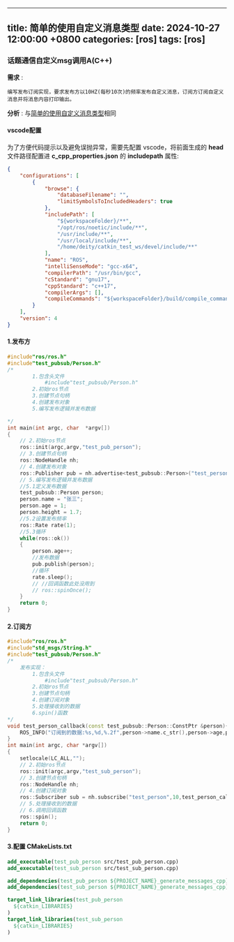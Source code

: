 ---
 title: 简单的使用自定义消息类型
 date: 2024-10-27 12:00:00 +0800
 categories: [ros]
 tags: [ros]
 ---
 
### 话题通信自定义msg调用A(C++)

__需求__ :

```
编写发布订阅实现，要求发布方以10HZ(每秒10次)的频率发布自定义消息，订阅方订阅自定义消息并将消息内容打印输出。
```

__分析__ :
与[简单的使用自定义消息类型](https://deity-weird.github.io/posts/%E7%AE%80%E5%8D%95%E7%9A%84%E8%AF%9D%E9%A2%98%E9%80%9A%E4%BF%A1%E7%9A%84%E5%9F%BA%E6%9C%AC%E6%93%8D%E4%BD%9C/)相同

#### vscode配置
为了方便代码提示以及避免误抛异常，需要先配置 vscode，将前面生成的  __head__ 文件路径配置进 __c_cpp_properties.json__ 的 __includepath__ 属性:

```json
{
    "configurations": [
        {
            "browse": {
                "databaseFilename": "",
                "limitSymbolsToIncludedHeaders": true
            },
            "includePath": [
                "${workspaceFolder}/**",
                "/opt/ros/noetic/include/**",
                "/usr/include/**",
                "/usr/local/include/**",
                "/home/deity/catkin_test_ws/devel/include/**"
            ],
            "name": "ROS",
            "intelliSenseMode": "gcc-x64",
            "compilerPath": "/usr/bin/gcc",
            "cStandard": "gnu17",
            "cppStandard": "c++17",
            "compilerArgs": [],
            "compileCommands": "${workspaceFolder}/build/compile_commands.json"
        }
    ],
    "version": 4
}
```
#### 1.发布方

```cpp
#include"ros/ros.h"
#include"test_pubsub/Person.h"
/*
        1.包含头文件
            #include"test_pubsub/Person.h"
        2.初始ros节点
        3.创建节点句柄
        4.创建发布对象
        5.编写发布逻辑并发布数据

*/
int main(int argc, char  *argv[])
{
    // 2.初始ros节点
    ros::init(argc,argv,"test_pub_person");
    // 3.创建节点句柄
    ros::NodeHandle nh;
    // 4.创建发布对象
    ros::Publisher pub = nh.advertise<test_pubsub::Person>("test_person",10);
    // 5.编写发布逻辑并发布数据    
    //5.1定义发布数据
    test_pubsub::Person person;
    person.name = "张三";
    person.age = 1;
    person.height = 1.7;
    //5.2设置发布频率
    ros::Rate rate(1);
    //5.3循环
    while(ros::ok())
    {
        person.age++;
        //发布数据
        pub.publish(person);
        //循环
        rate.sleep();
        // //回调函数此处没用到
        // ros::spinOnce();
    }
    return 0;
}

```

#### 2.订阅方

```cpp
#include"ros/ros.h"
#include"std_msgs/String.h"
#include"test_pubsub/Person.h"
/*
    发布实现：
        1.包含头文件
            #include"test_pubsub/Person.h"
        2.初始ros节点
        3.创建节点句柄
        4.创建订阅对象
        5.处理接收到的数据 
        6.spin()函数
*/
void test_person_callback(const test_pubsub::Person::ConstPtr &person){
    ROS_INFO("订阅到的数据:%s,%d,%.2f",person->name.c_str(),person->age,person->height);
}
int main(int argc, char *argv[])
{
    setlocale(LC_ALL,"");
    // 2.初始ros节点
    ros::init(argc,argv,"test_sub_person");
    // 3.创建节点句柄
    ros::NodeHandle nh;
    // 4.创建订阅对象
    ros::Subscriber sub = nh.subscribe("test_person",10,test_person_callback);
    // 5.处理接收到的数据     
    // 6.调用回调函数
    ros::spin();
    return 0;
}


```

#### 3.配置 CMakeLists.txt
```cmake
add_executable(test_pub_person src/test_pub_person.cpp)
add_executable(test_sub_person src/test_sub_person.cpp)

add_dependencies(test_pub_person ${PROJECT_NAME}_generate_messages_cpp)
add_dependencies(test_sub_person ${PROJECT_NAME}_generate_messages_cpp)

target_link_libraries(test_pub_person
  ${catkin_LIBRARIES}
)
target_link_libraries(test_sub_person
  ${catkin_LIBRARIES}
)
```
